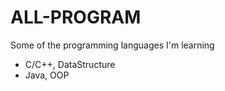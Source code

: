 # ALL-PROGRAM
Some of the programming languages I'm learning
- C/C++, DataStructure
- Java, OOP
  

  

